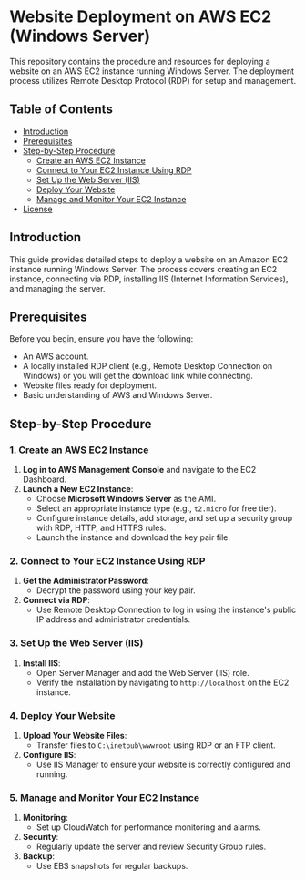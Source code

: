 # Website Deployment on AWS EC2 (Windows Server)

This repository contains the procedure and resources for deploying a website on an AWS EC2 instance running Windows Server. The deployment process utilizes Remote Desktop Protocol (RDP) for setup and management.

## Table of Contents
- [Introduction](#introduction)
- [Prerequisites](#prerequisites)
- [Step-by-Step Procedure](#step-by-step-procedure)
  - [Create an AWS EC2 Instance](#1-create-an-aws-ec2-instance)
  - [Connect to Your EC2 Instance Using RDP](#2-connect-to-your-ec2-instance-using-rdp)
  - [Set Up the Web Server (IIS)](#3-set-up-the-web-server-iis)
  - [Deploy Your Website](#4-deploy-your-website)
  - [Manage and Monitor Your EC2 Instance](#5-manage-and-monitor-your-ec2-instance)
- [License](#license)

## Introduction
This guide provides detailed steps to deploy a website on an Amazon EC2 instance running Windows Server. The process covers creating an EC2 instance, connecting via RDP, installing IIS (Internet Information Services), and managing the server.

## Prerequisites
Before you begin, ensure you have the following:
- An AWS account.
- A locally installed RDP client (e.g., Remote Desktop Connection on Windows) or you will get the download link while connecting.
- Website files ready for deployment.
- Basic understanding of AWS and Windows Server.

## Step-by-Step Procedure

### 1. Create an AWS EC2 Instance
1. **Log in to AWS Management Console** and navigate to the EC2 Dashboard.
2. **Launch a New EC2 Instance**:
   - Choose **Microsoft Windows Server** as the AMI.
   - Select an appropriate instance type (e.g., `t2.micro` for free tier).
   - Configure instance details, add storage, and set up a security group with RDP, HTTP, and HTTPS rules.
   - Launch the instance and download the key pair file.
   
### 2. Connect to Your EC2 Instance Using RDP
1. **Get the Administrator Password**:
   - Decrypt the password using your key pair.
2. **Connect via RDP**:
   - Use Remote Desktop Connection to log in using the instance's public IP address and administrator credentials.

### 3. Set Up the Web Server (IIS)
1. **Install IIS**:
   - Open Server Manager and add the Web Server (IIS) role.
   - Verify the installation by navigating to `http://localhost` on the EC2 instance.
   
### 4. Deploy Your Website
1. **Upload Your Website Files**:
   - Transfer files to `C:\inetpub\wwwroot` using RDP or an FTP client.
2. **Configure IIS**:
   - Use IIS Manager to ensure your website is correctly configured and running.

### 5. Manage and Monitor Your EC2 Instance
1. **Monitoring**:
   - Set up CloudWatch for performance monitoring and alarms.
2. **Security**:
   - Regularly update the server and review Security Group rules.
3. **Backup**:
   - Use EBS snapshots for regular backups.


